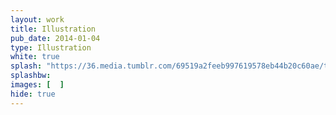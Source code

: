 ```yaml
---
layout: work
title: Illustration
pub_date: 2014-01-04
type: Illustration
white: true
splash: "https://36.media.tumblr.com/69519a2feeb997619578eb44b20c60ae/tumblr_nueri2C99e1s771xno1_1280.jpg"
splashbw: 
images: [  ]
hide: true
---
```

